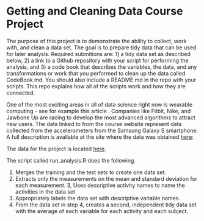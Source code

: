 # Getting and Cleaning Data Course Project

The purpose of this project is to demonstrate the ability to collect, work with, and clean a data set. The goal is to prepare tidy data that can be used for later analysis. Required submitions are: 1) a tidy data set as described below, 2) a link to a Github repository with your script for performing the analysis, and 3) a code book that describes the variables, the data, and any transformations or work that you performed to clean up the data called CodeBook.md. You should also include a README.md in the repo with your scripts. This repo explains how all of the scripts work and how they are connected.

One of the most exciting areas in all of data science right now is wearable computing - see for example this article . Companies like Fitbit, Nike, and Jawbone Up are racing to develop the most advanced algorithms to attract new users. The data linked to from the course website represent data collected from the accelerometers from the Samsung Galaxy S smartphone. A full description is available at the site where the data was obtained <a href="http://archive.ics.uci.edu/ml/datasets/Human+Activity+Recognition+Using+Smartphones">here</a>:

The data for the project is located <a href="https://d396qusza40orc.cloudfront.net/getdata%2Fprojectfiles%2FUCI%20HAR%20Dataset.zip">here</a>.

The script called run_analysis.R does the following.

1. Merges the training and the test sets to create one data set.
2. Extracts only the measurements on the mean and standard deviation for each measurement.
3, Uses descriptive activity names to name the activities in the data set
4. Appropriately labels the data set with descriptive variable names.
5.  From the data set in step 4, creates a second, independent tidy data set with the average of each variable for each activity and each subject.